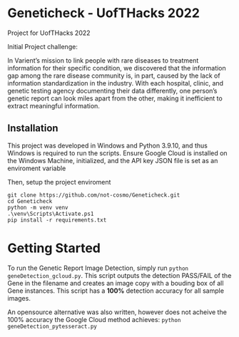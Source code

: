 # Geneticheck - UofTHacks 2022
Project for UofTHacks 2022

Initial Project challenge:

In Varient’s mission to link people with rare diseases to treatment information for their
specific condition, we discovered that the information gap among the rare disease
community is, in part, caused by the lack of information standardization in the industry. With
each hospital, clinic, and genetic testing agency documenting their data differently, one
person’s genetic report can look miles apart from the other, making it inefficient to extract
meaningful information.

## Installation

This project was developed in Windows and Python 3.9.10, and thus Windows is required to run the scripts. Ensure Google Cloud is installed on the Windows Machine, initialized, and the API key JSON file is set as an enviroment variable

Then, setup the project enviroment

```
git clone https://github.com/not-cosmo/Geneticheck.git
cd Geneticheck
python -m venv venv
.\venv\Scripts\Activate.ps1
pip install -r requirements.txt
```
# Getting Started

To run the Genetic Report Image Detection, simply run `python geneDetection_gcloud.py`. This script outputs the detection PASS/FAIL of the Gene in the filename and creates an image copy with a bouding box of all Gene instances. This script has a **100%** detection accuracy for all sample images.

An opensource alternative was also written, however does not acheive the 100% accuracy the Google Cloud method achieves: `python geneDetection_pytesseract.py`
